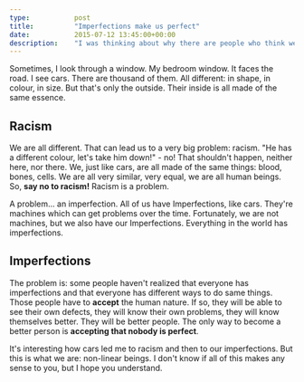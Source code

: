 ```yaml
---
type:           post
title:          "Imperfections make us perfect"
date:           2015-07-12 13:45:00+00:00
description:    "I was thinking about why there are people who think we are perfect. This is a little reflexion about it and about those people."
---
```


Sometimes, I look through a window. My bedroom window. It faces the road. I see cars. There are thousand of them. All different: in shape, in colour, in size. But that's only the outside. Their inside is all made of the same essence.

## Racism

We are all different. That can lead us to a very big problem: racism. "He has a different colour, let's take him down!" - no! That shouldn't happen, neither here, nor there. We, just like cars, are all made of the same things: blood, bones, cells. We are all very similar, very equal, we are all human beings. So, **say no to racism!** Racism is a problem.

A problem... an imperfection. All of us have Imperfections, like cars. They're machines which can get problems over the time. Fortunately, we are not machines, but we also have our Imperfections. Everything in the world has imperfections.

## Imperfections

The problem is: some people haven't realized that everyone has imperfections and that everyone has different ways to do same things. Those people have to **accept** the human nature. If so, they will be able to see their own defects, they will know their own problems, they will know themselves better. They will be better people. The only way to become a better person is **accepting that nobody is perfect**.

It's interesting how cars led me to racism and then to our imperfections. But this is what we are: non-linear beings. I don't know if all of this makes any sense to you, but I hope you understand.
